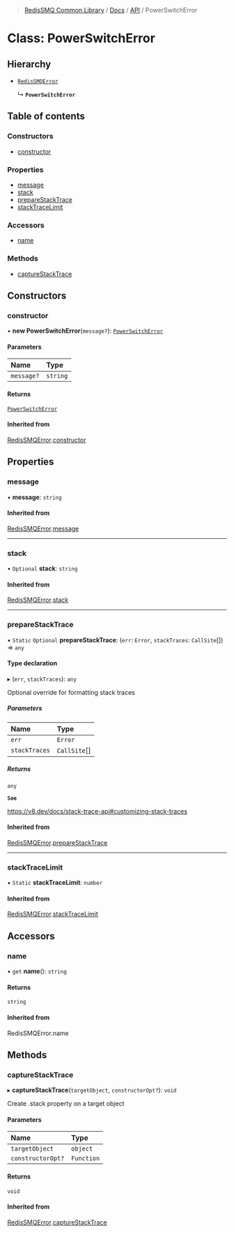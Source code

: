 >[RedisSMQ Common Library](../../../README.md) / [Docs](../../README.md) / [API](../README.md) / PowerSwitchError

# Class: PowerSwitchError

## Hierarchy

- [`RedisSMQError`](../classes/RedisSMQError.md)

  ↳ **`PowerSwitchError`**

## Table of contents

### Constructors

- [constructor](../classes/PowerSwitchError.md#constructor)

### Properties

- [message](../classes/PowerSwitchError.md#message)
- [stack](../classes/PowerSwitchError.md#stack)
- [prepareStackTrace](../classes/PowerSwitchError.md#preparestacktrace)
- [stackTraceLimit](../classes/PowerSwitchError.md#stacktracelimit)

### Accessors

- [name](../classes/PowerSwitchError.md#name)

### Methods

- [captureStackTrace](../classes/PowerSwitchError.md#capturestacktrace)

## Constructors

### constructor

• **new PowerSwitchError**(`message?`): [`PowerSwitchError`](../classes/PowerSwitchError.md)

#### Parameters

| Name | Type |
| :------ | :------ |
| `message?` | `string` |

#### Returns

[`PowerSwitchError`](../classes/PowerSwitchError.md)

#### Inherited from

[RedisSMQError](../classes/RedisSMQError.md).[constructor](../classes/RedisSMQError.md#constructor)

## Properties

### message

• **message**: `string`

#### Inherited from

[RedisSMQError](../classes/RedisSMQError.md).[message](../classes/RedisSMQError.md#message)

___

### stack

• `Optional` **stack**: `string`

#### Inherited from

[RedisSMQError](../classes/RedisSMQError.md).[stack](../classes/RedisSMQError.md#stack)

___

### prepareStackTrace

▪ `Static` `Optional` **prepareStackTrace**: (`err`: `Error`, `stackTraces`: `CallSite`[]) => `any`

#### Type declaration

▸ (`err`, `stackTraces`): `any`

Optional override for formatting stack traces

##### Parameters

| Name | Type |
| :------ | :------ |
| `err` | `Error` |
| `stackTraces` | `CallSite`[] |

##### Returns

`any`

**`See`**

https://v8.dev/docs/stack-trace-api#customizing-stack-traces

#### Inherited from

[RedisSMQError](../classes/RedisSMQError.md).[prepareStackTrace](../classes/RedisSMQError.md#preparestacktrace)

___

### stackTraceLimit

▪ `Static` **stackTraceLimit**: `number`

#### Inherited from

[RedisSMQError](../classes/RedisSMQError.md).[stackTraceLimit](../classes/RedisSMQError.md#stacktracelimit)

## Accessors

### name

• `get` **name**(): `string`

#### Returns

`string`

#### Inherited from

RedisSMQError.name

## Methods

### captureStackTrace

▸ **captureStackTrace**(`targetObject`, `constructorOpt?`): `void`

Create .stack property on a target object

#### Parameters

| Name | Type |
| :------ | :------ |
| `targetObject` | `object` |
| `constructorOpt?` | `Function` |

#### Returns

`void`

#### Inherited from

[RedisSMQError](../classes/RedisSMQError.md).[captureStackTrace](../classes/RedisSMQError.md#capturestacktrace)
